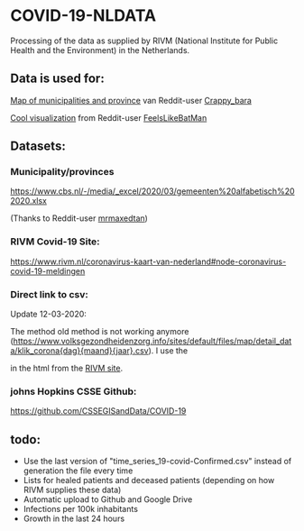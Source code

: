 # COVID-19-NLDATA

Processing of the data as supplied by RIVM (National Institute for Public Health and the Environment) in the Netherlands.

## Data is used for:
[Map of municipalities and province](https://studentdeployswebsite.z28.web.core.windows.net/) van Reddit-user [Crappy_bara](https://www.reddit.com/user/crappy_bara)

[Cool visualization](https://i.imgur.com/4PNpuOj.gif) from Reddit-user [FeelsLikeBatMan](https://www.reddit.com/user/FeelsLikeBatMan/)

## Datasets:


### Municipality/provinces

https://www.cbs.nl/-/media/_excel/2020/03/gemeenten%20alfabetisch%202020.xlsx 

(Thanks to Reddit-user [mrmaxedtan](https://www.reddit.com/user/mrmaxedtank/))


### RIVM Covid-19 Site:

https://www.rivm.nl/coronavirus-kaart-van-nederland#node-coronavirus-covid-19-meldingen


### Direct link to csv:
Update 12-03-2020:

The method old method is not working anymore (https://www.volksgezondheidenzorg.info/sites/default/files/map/detail_data/klik_corona{dag}{maand}{jaar}.csv). I use the <div id="csvData"> in the html from the [RIVM site](https://www.rivm.nl/coronavirus-kaart-van-nederland).  

### johns Hopkins CSSE Github:

https://github.com/CSSEGISandData/COVID-19


## todo:
- Use the last version of "time_series_19-covid-Confirmed.csv" instead of generation the file every time
- Lists for healed patients and deceased patients (depending on how RIVM supplies these data)
- Automatic upload to Github and Google Drive
- Infections per 100k inhabitants
- Growth in the last 24 hours
